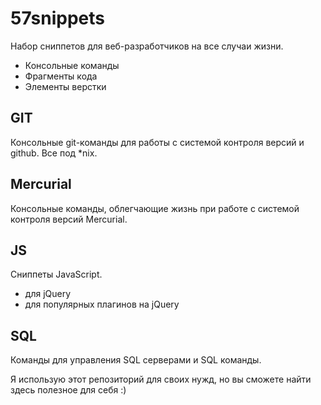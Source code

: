 57snippets
============

Набор сниппетов для веб-разработчиков на все случаи жизни. 

* Консольные команды
* Фрагменты кода
* Элементы верстки

GIT
-------
Консольные git-команды для работы с системой контроля версий и github. Все под *nix.

Mercurial
-------
Консольные команды, облегчающие жизнь при работе с системой контроля версий Mercurial.

JS
-------
Сниппеты JavaScript.

* для jQuery
* для популярных плагинов на jQuery

SQL
-------
Команды для управления SQL серверами и SQL команды.


Я использую этот репозиторий для своих нужд, но вы сможете найти здесь полезное для себя :)

